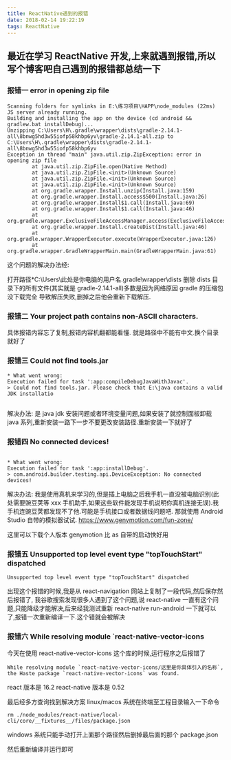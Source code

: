 ```yaml
---
title: ReactNative遇到的报错
date: 2018-02-14 19:22:19
tags: ReactNative
---
```


## 最近在学习 ReactNative 开发,上来就遇到报错,所以写个博客吧自己遇到的报错都总结一下

<!-- more -->

### 报错一 error in opening zip file

```
Scanning folders for symlinks in E:\练习项目\HAPP\node_modules (22ms)
JS server already running.
Building and installing the app on the device (cd android && gradlew.bat installDebug)...
Unzipping C:\Users\H\.gradle\wrapper\dists\gradle-2.14.1-all\8bnwg5hd3w55iofp58khbp6yv\gradle-2.14.1-all.zip to C:\Users\H\.gradle\wrapper\dists\gradle-2.14.1-all\8bnwg5hd3w55iofp58khbp6yv
Exception in thread "main" java.util.zip.ZipException: error in opening zip file
        at java.util.zip.ZipFile.open(Native Method)
        at java.util.zip.ZipFile.<init>(Unknown Source)
        at java.util.zip.ZipFile.<init>(Unknown Source)
        at java.util.zip.ZipFile.<init>(Unknown Source)
        at org.gradle.wrapper.Install.unzip(Install.java:159)
        at org.gradle.wrapper.Install.access$500(Install.java:26)
        at org.gradle.wrapper.Install$1.call(Install.java:69)
        at org.gradle.wrapper.Install$1.call(Install.java:46)
        at org.gradle.wrapper.ExclusiveFileAccessManager.access(ExclusiveFileAccessManager.java:65)
        at org.gradle.wrapper.Install.createDist(Install.java:46)
        at org.gradle.wrapper.WrapperExecutor.execute(WrapperExecutor.java:126)
        at org.gradle.wrapper.GradleWrapperMain.main(GradleWrapperMain.java:61)
```

这个问题的解决办法经:

打开路径\*C:\Users\此处是你电脑的用户名\.gradle\wrapper\dists
删除 dists 目录下的所有文件(其实就是 gradle-2.14.1-all)多数是因为网络原因 gradle 的压缩包没下载完全
导致解压失败,删掉之后他会重新下载解压.

### 报错二 Your project path contains non-ASCII characters.

具体报错内容忘了复制,报错内容机翻都能看懂.
就是路径中不能有中文.换个目录就好了

### 报错三 Could not find tools.jar

```
* What went wrong:
Execution failed for task ':app:compileDebugJavaWithJavac'.
> Could not find tools.jar. Please check that E:\java contains a valid JDK installatio


```

解决办法:
是 java jdk 安装问题或者环境变量问题,如果安装了就控制面板卸载 java 系列,重新安装一路下一步不要更改安装路径.重新安装一下就好了

### 报错四 No connected devices!

```

* What went wrong:
Execution failed for task ':app:installDebug'.
> com.android.builder.testing.api.DeviceException: No connected devices!

```

解决办法:
我是使用真机来学习的,但是插上电脑之后我手机一直没被电脑识别(此处需要豌豆荚等 xxx 手机助手,如果这些软件能发现手机说明你真机连接无误).我手机连豌豆荚都发现不了他.可能是手机接口或者数据线问题吧.
那就使用 Android Studio 自带的模拟器试试.
https://www.genymotion.com/fun-zone/

这里可以下载个人版本 genymotion 比 as 自带的启动快好用

### 报错五 Unsupported top level event type "topTouchStart" dispatched

```
Unsupported top level event type "topTouchStart" dispatched

```

出现这个报错的时候,我是从 react-navigation 网站上复制了一段代码,然后保存然后报错了,
我谷歌搜索发现很多人遇到了这个问题,说 react-native 一直有这个问题,只能降级才能解决,后来经我测试重新 react-native run-android 一下就可以了,报错一次重新编译一下.这个错就会被解决

### 报错六 While resolving module `react-native-vector-icons

今天在使用 react-native-vector-icons 这个库的时候,运行程序之后报错了

```
While resolving module `react-native-vector-icons/这里是你具体引入的名称`, the Haste package `react-native-vector-icons` was found.
```

react 版本是 16.2
react-native 版本是 0.52

最后经多方查询找到解决方案
linux/macos 系统在终端至工程目录输入一下命令

```
rm ./node_modules/react-native/local-cli/core/__fixtures__/files/package.json

```

windows 系统只能手动打开上面那个路径然后删掉最后面的那个 package.json

然后重新编译并运行即可
